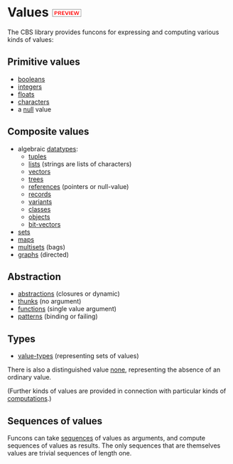 Values ![PREVIEW](../preview.png)
======

The CBS library provides funcons for expressing and computing various kinds of
values:

Primitive values
----------------

- [booleans]
- [integers]
- [floats]
- [characters] 
- a [null] value

Composite values
----------------

- algebraic [datatypes]:
  - [tuples]
  - [lists] \(strings are lists of characters)
  - [vectors]
  - [trees]
  - [references] \(pointers or null-value)
  - [records]
  - [variants]
  - [classes]
  - [objects]
  - [bit-vectors]
- [sets]
- [maps]
- [multisets] \(bags)
- [graphs] \(directed)

Abstraction
------------

- [abstractions] \(closures or dynamic)
- [thunks] \(no argument)
- [functions] \(single value argument)
- [patterns] \(binding or failing)

Types
-----

- [value-types] \(representing sets of values\)

There is also a distinguished value [none], representing the absence of an 
ordinary value.

(Further kinds of values are provided in connection with particular kinds of
[computations].)

Sequences of values
-------------------

Funcons can take [sequences] of values as arguments, and compute sequences of
values as results. The only sequences that are themselves values are trivial
sequences of length one.


[values]: Value-Types/index.html#Name_values

[booleans]: Primitive/Booleans/index.html
[integers]: Primitive/Integers/index.html
[floats]: Primitive/Floats/index.html
[characters]: Primitive/Characters/index.html
[null]: Primitive/Unit/index.html

[datatypes]: Composite/Datatypes/index.html
[tuples]: Composite/Tuples/index.html
[lists]: Composite/Lists/index.html
[vectors]: Composite/Vectors/index.html
[trees]: Composite/Trees/index.html
[references]: Composite/References/index.html
[records]: Composite/Records/index.html
[variants]: Composite/Variants/index.html
[classes]: Composite/Classes/index.html
[objects]: Composite/Objects/index.html
[bit-vectors]: Composite/Bits/index.html
[sets]: Composite/Sets/index.html
[maps]: Composite/Maps/index.html
[multisets]: Composite/Multisets/index.html
[graphs]: Composite/Graphs/index.html

[abstractions]: Abstraction/Generic/index.html
[thunks]: Abstraction/Thunks/index.html
[functions]: Abstraction/Functions/index.html
[patterns]: Abstraction/Patterns/index.html

[value-types]: Value-Types/index.html
[none]: Value-Types/index.html#Name_none
[computations]: ../Computations/index.md
[sequences]: Composite/Sequences/index.html
